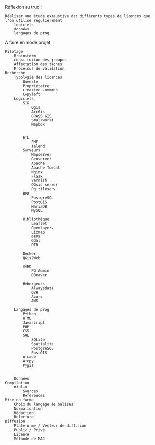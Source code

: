 Réflexion au truc :

    Réaliser une étude exhaustive des différents types de licences que l'on utilise régulièrement
        logiciels
        données
        langages de prog

A faire en mode projet :

    Pilotage
        Brainstorm
        Constitution des groupes
        Affectation des tâches
        Processus de validation
    Recherche
        Typologie des licences
            Ouverte
            Propriétaire
            Creative Commons
            Copyleft
        Logiciels 
            SIG
                Qgis
                ArcGis
                GRASS GIS
                Smallworld
                Mapbox


            ETL 
                FME 
                Talend
            Serveurs
                Mapserver
                Geoserver
                Apache
                Apache Tomcat
                Nginx
                Flask
                Varnish
                QGsis server
                Pg_tileserv
            BDD
                PostgreSQL
                PostGIS
                MariaDB
                MySQL

            Bibliothèque
                Leaflet
                Openlayers  
                Lizmap
                GEOS
                Gdal
                OTB            
            
            Docker
            QGis2Web
            
            SGBD
                PG Admin
                DBeaver
                
            Hébergeurs
                Alwaysdata
                OVH
                Azure
                AWS

        Langages de prog 
            Python
            HTML
            Javascript
            PHP
            CSS  
            SQL 
                SQLite
                Spatialite
                PostgreSQL
                PostGIS
            Arcade
            Arcpy
            Pygis

        
        Données 
    Compilation
        Biblio 
            Sources 
            Références
    Mise en forme 
        Choix du langage de balises
        Normalisation
        Rédaction
        Relecture
    Diffusion
        Plateforme / Vecteur de diffusion 
        Public / Privé
        Licence 
        Méthode de MAJ

